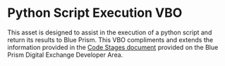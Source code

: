 # Python Script Execution VBO

This asset is designed to assist in the execution of a python script and return its results to Blue Prism. This VBO compliments and extends the information provided in the [Code Stages document](https://blueprism.developerprogram.org/site/global/developer/integration/index.gsp) provided on the Blue Prism Digital Exchange Developer Area.
